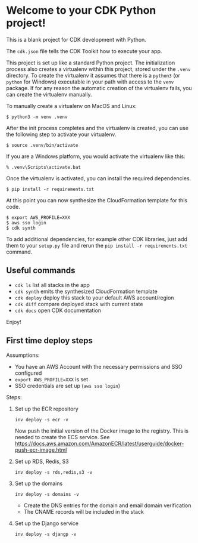 
# Welcome to your CDK Python project!

This is a blank project for CDK development with Python.

The `cdk.json` file tells the CDK Toolkit how to execute your app.

This project is set up like a standard Python project.  The initialization
process also creates a virtualenv within this project, stored under the `.venv`
directory.  To create the virtualenv it assumes that there is a `python3`
(or `python` for Windows) executable in your path with access to the `venv`
package. If for any reason the automatic creation of the virtualenv fails,
you can create the virtualenv manually.

To manually create a virtualenv on MacOS and Linux:

```
$ python3 -m venv .venv
```

After the init process completes and the virtualenv is created, you can use the following
step to activate your virtualenv.

```
$ source .venv/bin/activate
```

If you are a Windows platform, you would activate the virtualenv like this:

```
% .venv\Scripts\activate.bat
```

Once the virtualenv is activated, you can install the required dependencies.

```
$ pip install -r requirements.txt
```

At this point you can now synthesize the CloudFormation template for this code.

```
$ export AWS_PROFILE=XXX
$ aws sso login
$ cdk synth
```

To add additional dependencies, for example other CDK libraries, just add
them to your `setup.py` file and rerun the `pip install -r requirements.txt`
command.

## Useful commands

 * `cdk ls`          list all stacks in the app
 * `cdk synth`       emits the synthesized CloudFormation template
 * `cdk deploy`      deploy this stack to your default AWS account/region
 * `cdk diff`        compare deployed stack with current state
 * `cdk docs`        open CDK documentation

Enjoy!

## First time deploy steps

Assumptions:

* You have an AWS Account with the necessary permissions and SSO configured
* `export AWS_PROFILE=XXX` is set
* SSO credentials are set up (`aws sso login`)

Steps:

1. Set up the ECR repository

    ```shell
    inv deploy -s ecr -v
    ```

    Now push the initial version of the Docker image to the registry. This is needed to create the ECS service.
    See https://docs.aws.amazon.com/AmazonECR/latest/userguide/docker-push-ecr-image.html
       
2. Set up RDS, Redis, S3

    ```shell
    inv deploy -s rds,redis,s3 -v
    ```
   
3. Set up the domains

    ```shell
    inv deploy -s domains -v
    ```

   * Create the DNS entries for the domain and email domain verification
   * The CNAME records will be included in the stack

4. Set up the Django service

    ```shell
    inv deploy -s djangp -v
    ```
